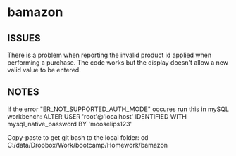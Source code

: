 # bamazon


## ISSUES
There is a problem when reporting the invalid product id applied when performing a purchase. The code works but the display doesn't allow a new valid value to be entered.


## NOTES
If the error "ER_NOT_SUPPORTED_AUTH_MODE" occures run this in mySQL workbench:
    ALTER USER 'root'@'localhost' IDENTIFIED WITH mysql_native_password BY 'mooselips123'

Copy-paste to get git bash to the local folder:
    cd  C:/data/Dropbox/Work/bootcamp/Homework/bamazon 
